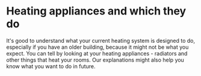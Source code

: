 # Heating appliances and which they do

It's good to understand what your current heating system is designed to do, especially if you have an older building, because it might not be what you expect.  You can tell by looking at your heating appliances - radiators and other things that heat your rooms.  Our explanations might also help you know what you want to do in future.